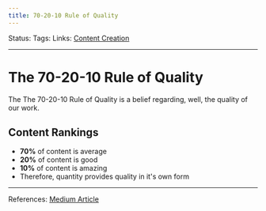 ```yaml
---
title: 70-20-10 Rule of Quality
---
```

Status:
Tags:
Links: [Content Creation](out/content-creation.md)
___
# The 70-20-10 Rule of Quality
The The 70-20-10 Rule of Quality is a belief regarding, well, the quality of our work.
## Content Rankings
- **70%** of content is average
- **20%** of content is good
- **10%** of content is amazing
- Therefore, quantity provides quality in it's own form
___
References: [Medium Article](https://medium.com/swlh/the-double-70-20-10-rules-for-content-creation-ce3fe70bccdc)